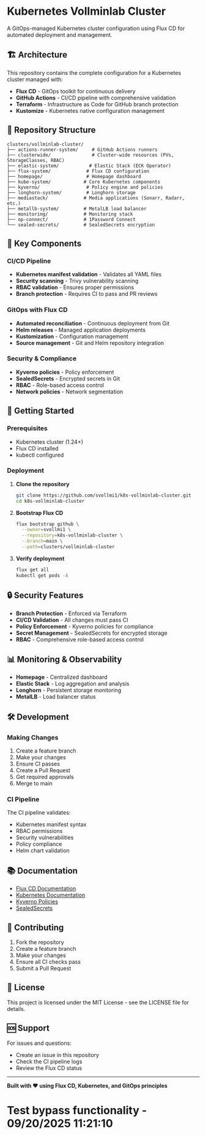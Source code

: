 # Kubernetes Vollminlab Cluster

A GitOps-managed Kubernetes cluster configuration using Flux CD for automated deployment and management.

## 🏗️ Architecture

This repository contains the complete configuration for a Kubernetes cluster managed with:

- **Flux CD** - GitOps toolkit for continuous delivery
- **GitHub Actions** - CI/CD pipeline with comprehensive validation
- **Terraform** - Infrastructure as Code for GitHub branch protection
- **Kustomize** - Kubernetes native configuration management

## 📁 Repository Structure

```
clusters/vollminlab-cluster/
├── actions-runner-system/     # GitHub Actions runners
├── clusterwide/               # Cluster-wide resources (PVs, StorageClasses, RBAC)
├── elastic-system/           # Elastic Stack (ECK Operator)
├── flux-system/             # Flux CD configuration
├── homepage/                # Homepage dashboard
├── kube-system/            # Core Kubernetes components
├── kyverno/                 # Policy engine and policies
├── longhorn-system/         # Longhorn storage
├── mediastack/             # Media applications (Sonarr, Radarr, etc.)
├── metallb-system/         # MetalLB load balancer
├── monitoring/             # Monitoring stack
├── op-connect/             # 1Password Connect
└── sealed-secrets/         # SealedSecrets encryption
```

## 🔧 Key Components

### CI/CD Pipeline
- **Kubernetes manifest validation** - Validates all YAML files
- **Security scanning** - Trivy vulnerability scanning
- **RBAC validation** - Ensures proper permissions
- **Branch protection** - Requires CI to pass and PR reviews

### GitOps with Flux CD
- **Automated reconciliation** - Continuous deployment from Git
- **Helm releases** - Managed application deployments
- **Kustomization** - Configuration management
- **Source management** - Git and Helm repository integration

### Security & Compliance
- **Kyverno policies** - Policy enforcement
- **SealedSecrets** - Encrypted secrets in Git
- **RBAC** - Role-based access control
- **Network policies** - Network segmentation

## 🚀 Getting Started

### Prerequisites
- Kubernetes cluster (1.24+)
- Flux CD installed
- kubectl configured

### Deployment
1. **Clone the repository**
   ```bash
   git clone https://github.com/svollmi1/k8s-vollminlab-cluster.git
   cd k8s-vollminlab-cluster
   ```

2. **Bootstrap Flux CD**
   ```bash
   flux bootstrap github \
     --owner=svollmi1 \
     --repository=k8s-vollminlab-cluster \
     --branch=main \
     --path=clusters/vollminlab-cluster
   ```

3. **Verify deployment**
   ```bash
   flux get all
   kubectl get pods -A
   ```

## 🔒 Security Features

- **Branch Protection** - Enforced via Terraform
- **CI/CD Validation** - All changes must pass CI
- **Policy Enforcement** - Kyverno policies for compliance
- **Secret Management** - SealedSecrets for encrypted storage
- **RBAC** - Comprehensive role-based access control

## 📊 Monitoring & Observability

- **Homepage** - Centralized dashboard
- **Elastic Stack** - Log aggregation and analysis
- **Longhorn** - Persistent storage monitoring
- **MetalLB** - Load balancer status

## 🛠️ Development

### Making Changes
1. Create a feature branch
2. Make your changes
3. Ensure CI passes
4. Create a Pull Request
5. Get required approvals
6. Merge to main

### CI Pipeline
The CI pipeline validates:
- Kubernetes manifest syntax
- RBAC permissions
- Security vulnerabilities
- Policy compliance
- Helm chart validation

## 📚 Documentation

- [Flux CD Documentation](https://fluxcd.io/docs/)
- [Kubernetes Documentation](https://kubernetes.io/docs/)
- [Kyverno Policies](https://kyverno.io/policies/)
- [SealedSecrets](https://github.com/bitnami-labs/sealed-secrets)

## 🤝 Contributing

1. Fork the repository
2. Create a feature branch
3. Make your changes
4. Ensure all CI checks pass
5. Submit a Pull Request

## 📄 License

This project is licensed under the MIT License - see the LICENSE file for details.

## 🆘 Support

For issues and questions:
- Create an issue in this repository
- Check the CI pipeline logs
- Review the Flux CD status

---

**Built with ❤️ using Flux CD, Kubernetes, and GitOps principles**
# Test bypass functionality - 09/20/2025 11:21:10
